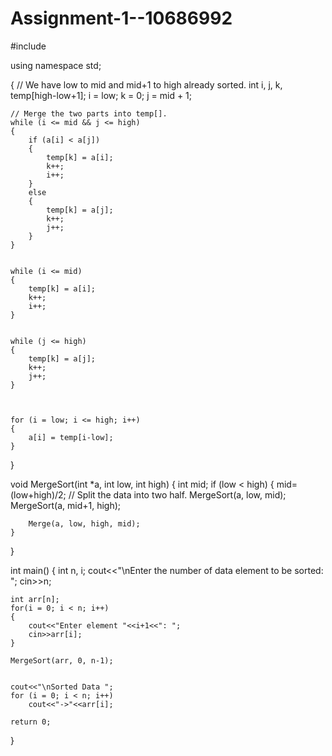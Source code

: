 # Assignment-1--10686992
#include <iostream>
 
using namespace std;
 

{
	// We have low to mid and mid+1 to high already sorted.
	int i, j, k, temp[high-low+1];
	i = low;
	k = 0;
	j = mid + 1;
 
	// Merge the two parts into temp[].
	while (i <= mid && j <= high)
	{
		if (a[i] < a[j])
		{
			temp[k] = a[i];
			k++;
			i++;
		}
		else
		{
			temp[k] = a[j];
			k++;
			j++;
		}
	}
 

	while (i <= mid)
	{
		temp[k] = a[i];
		k++;
		i++;
	}
 
	
	while (j <= high)
	{
		temp[k] = a[j];
		k++;
		j++;
	}
 
 
	
	for (i = low; i <= high; i++)
	{
		a[i] = temp[i-low];
	}
}
 

void MergeSort(int *a, int low, int high)
{
	int mid;
	if (low < high)
	{
		mid=(low+high)/2;
		// Split the data into two half.
		MergeSort(a, low, mid);
		MergeSort(a, mid+1, high);
 
		
		Merge(a, low, high, mid);
	}
}
 
int main()
{
	int n, i;
	cout<<"\nEnter the number of data element to be sorted: ";
	cin>>n;
 
	int arr[n];
	for(i = 0; i < n; i++)
	{
		cout<<"Enter element "<<i+1<<": ";
		cin>>arr[i];
	}
 
	MergeSort(arr, 0, n-1);
 

	cout<<"\nSorted Data ";
	for (i = 0; i < n; i++)
        cout<<"->"<<arr[i];
 
	return 0;
}
